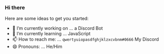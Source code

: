### Hi there 

Here are some ideas to get you started:

- 🔭 I’m currently working on ... a Discord Bot
- 🌱 I’m currently learning ... JavaScript
- 📫 How to reach me: ... `qwertyuiopasdfghjklzxcvbnm#0666` My Discord
- 😄 Pronouns: ... He/Him

